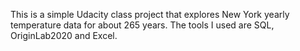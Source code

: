 This is a simple Udacity class project that explores New York yearly temperature data for about 265 years. The tools I used are SQL, OriginLab2020 and Excel.
